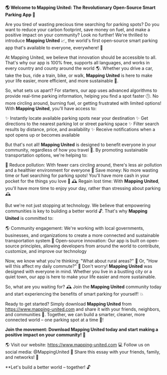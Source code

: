 **🌎 Welcome to Mapping United: The Revolutionary Open-Source Smart Parking App 🚀**

Are you tired of wasting precious time searching for parking spots? Do you want to reduce your carbon footprint, save money on fuel, and make a positive impact on your community? Look no further! We're thrilled to introduce **Mapping United** 📈, the world's first open-source smart parking app that's available to everyone, everywhere! 🌟

At Mapping United, we believe that innovation should be accessible to all. That's why our app is 100% free, supports all languages, and works in every country and county around the world 🌎. Whether you drive a car, take the bus, ride a train, bike, or walk, **Mapping United** is here to make your life easier, more efficient, and more sustainable 💚.

So, what sets us apart? For starters, our app uses advanced algorithms to provide real-time parking information, helping you find a spot faster 🕒. No more circling around, burning fuel, or getting frustrated with limited options! With **Mapping United**, you'll have access to:

✨ Instantly locate available parking spots near your destination
✨ Get directions to the nearest parking lot or street parking space
✨ Filter search results by distance, price, and availability
✨ Receive notifications when a spot opens up or becomes available

But that's not all! **Mapping United** is designed to benefit everyone in your community, regardless of how you travel 🚌. By promoting sustainable transportation options, we're helping to:

🌟 Reduce pollution: With fewer cars circling around, there's less air pollution and a healthier environment for everyone
💸 Save money: No more wasting time or fuel searching for parking spots! You'll have more cash in your pocket for the things you love 💸
🕰️ Regain lost time: With **Mapping United**, you'll have more time to enjoy your day, rather than stressing about parking 🕰️

But we're not just stopping at technology. We believe that empowering communities is key to building a better world 🔓. That's why **Mapping United** is committed to:

🌎 Community engagement: We're working with local governments, businesses, and organizations to create a more connected and sustainable transportation system
💪 Open-source innovation: Our app is built on open-source principles, allowing developers from around the world to contribute, customize, and improve our technology

Now, we know what you're thinking: "What about rural areas?" 🌄 Or, "How will this affect my daily commute?" 🚌 Don't worry! **Mapping United** was designed with everyone in mind. Whether you live in a bustling city or a quiet town, our app is here to make your life easier and more sustainable.

So, what are you waiting for? 🕰️ Join the **Mapping United** community today and start experiencing the benefits of smart parking for yourself! 💥

Ready to get started? Simply download **Mapping United** from https://www.mapping-united.com and share it with your friends, neighbors, and communities 📱. Together, we can build a smarter, cleaner, more connected world – one parking spot at a time 🚀!

**Join the movement: Download Mapping United today and start making a positive impact on your community! 💪**

🌎 Visit our website: https://www.mapping-united.com
💻 Follow us on social media: @MappingUnited
📲 Share this essay with your friends, family, and networks! 📨

**Let's build a better world – together! 🔓